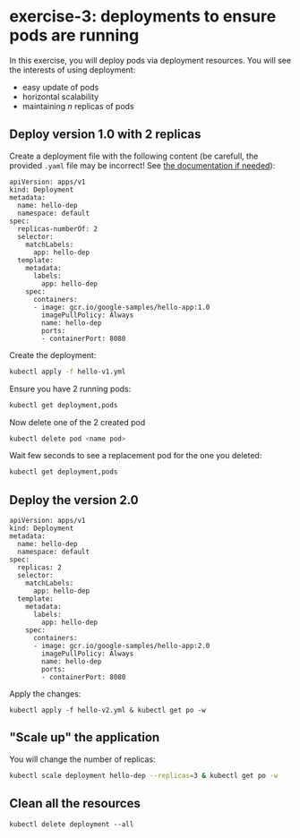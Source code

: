 # exercise-3: deployments to ensure pods are running

In this exercise, you will deploy pods via deployment resources.
You will see the interests of using deployment:
* easy update of pods
* horizontal scalability
* maintaining *n* replicas of pods

## Deploy version 1.0 with 2 replicas

Create a deployment file with the following content (be carefull, the provided `.yaml` file may be incorrect! See [the documentation if needed](https://kubernetes.io/docs/reference/generated/kubernetes-api/v1.24/#deployment-v1-apps)):
```
apiVersion: apps/v1
kind: Deployment
metadata:
  name: hello-dep
  namespace: default
spec:
  replicas-numberOf: 2
  selector:
    matchLabels:
      app: hello-dep 
  template:
    metadata:
      labels:
        app: hello-dep
    spec:
      containers:
      - image: gcr.io/google-samples/hello-app:1.0
        imagePullPolicy: Always
        name: hello-dep
        ports:
        - containerPort: 8080
```

Create the deployment:
```sh
kubectl apply -f hello-v1.yml
```

Ensure you have 2 running pods:
```sh
kubectl get deployment,pods
```

Now delete one of the 2 created pod
```sh
kubectl delete pod <name pod>
```

Wait few seconds to see a replacement pod for the one you deleted:
```sh
kubectl get deployment,pods
```

## Deploy the version 2.0
```
apiVersion: apps/v1
kind: Deployment
metadata:
  name: hello-dep
  namespace: default
spec:
  replicas: 2
  selector:
    matchLabels:
      app: hello-dep 
  template:
    metadata:
      labels:
        app: hello-dep
    spec:
      containers:
      - image: gcr.io/google-samples/hello-app:2.0
        imagePullPolicy: Always
        name: hello-dep
        ports:
        - containerPort: 8080
 ```

Apply the changes:
```
kubectl apply -f hello-v2.yml & kubectl get po -w
```

## "Scale up" the application

You will change the number of replicas:
```sh
kubectl scale deployment hello-dep --replicas=3 & kubectl get po -w
```

## Clean all the resources
```
kubectl delete deployment --all
```
